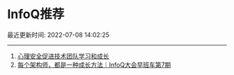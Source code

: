 # InfoQ推荐

最近更新时间: 2022-07-08 14:02:25

--- 
1. [心理安全促进技术团队学习和成长](https://www.infoq.cn/article/1Y1ptRapcSNjJlElb14M) 
2. [每个架构师，都是一种成长方法｜InfoQ大会早班车第7期](https://www.infoq.cn/article/EZAq2KlWbREKyiaxOOfq) 
